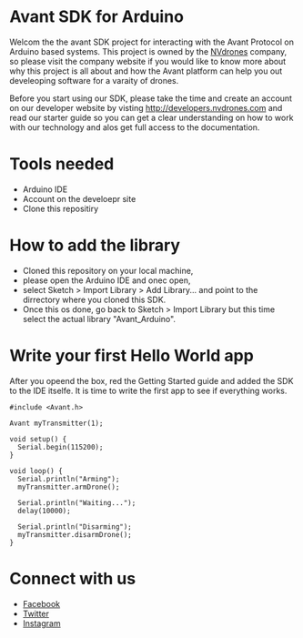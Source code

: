 Avant SDK for Arduino
=============

Welcom the the avant SDK project for interacting with the Avant Protocol on Arduino based systems. This project is owned by the [NVdrones](http://nvdrones.com) company, so please visit the company website if you would like to know more about why this project is all about and how the Avant platform can help you out develeoping software for a varaity of drones.

Before you start using our SDK, please take the time and create an account on our developer website by visting http://developers.nvdrones.com and read our starter guide so you can get a clear understanding on how to work with our technology and alos get full access to the documentation.

# Tools needed 

- Arduino IDE
- Account on the develoepr site
- Clone this repositiry

# How to add the library

- Cloned this repository on your local machine, 
- please open the Arduino IDE and onec open, 
- select Sketch > Import Library > Add Library... and point to the dirrectory where you cloned this SDK. 
- Once this os done, go back to Sketch > Import Library but this time select the actual library "Avant_Arduino".

# Write your first Hello World app

After you opeend the box, red the Getting Started guide and added the SDK to the IDE itselfe. It is time to write the first app to see if everything works.

```{.ino}
#include <Avant.h>

Avant myTransmitter(1);

void setup() {
  Serial.begin(115200);
}

void loop() {
  Serial.println("Arming");
  myTransmitter.armDrone();
  
  Serial.println("Waiting...");
  delay(10000);
  
  Serial.println("Disarming");
  myTransmitter.disarmDrone();
}

```

# Connect with us

- [Facebook](http://facebook.com/NVdevelopers)
- [Twitter](http://twitter.com/NVdevelopers)
- [Instagram](http://instagram.com/NVdevelopers)
